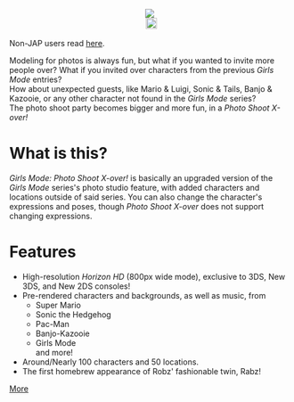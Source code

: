 ﻿<p align="center">
 <img src="https://github.com/RocketRobz/SuperPhotoStudio/blob/master/resources/titleJ.png"><br>
	<a href="https://gbatemp.net/threads/dsi-3ds-super-photo-studio-take-pictures-of-your-favorite-all-star-characters.573276/" style="padding-left: 5px;">
		<img src="https://img.shields.io/badge/GBATemp-thread-blue.svg" height="20">
	</a>
</p>

Non-JAP users read [here](https://github.com/RocketRobz/SuperPhotoStudio/blob/master/README.md).

Modeling for photos is always fun, but what if you wanted to invite more people over? What if you invited over characters from the previous *Girls Mode* entries?     
How about unexpected guests, like Mario & Luigi, Sonic & Tails, Banjo & Kazooie, or any other character not found in the *Girls Mode* series?     
The photo shoot party becomes bigger and more fun, in a *Photo Shoot X-over!*

# What is this?

*Girls Mode: Photo Shoot X-over!* is basically an upgraded version of the *Girls Mode* series's photo studio feature, with added characters and locations outside of said series. You can also change the character's expressions and poses, though *Photo Shoot X-over* does not support changing expressions.

# Features

* High-resolution *Horizon HD* (800px wide mode), exclusive to 3DS, New 3DS, and New 2DS consoles!
* Pre-rendered characters and backgrounds, as well as music, from     
  * Super Mario     
  * Sonic the Hedgehog     
  * Pac-Man     
  * Banjo-Kazooie        
  * Girls Mode     
  and more!
* Around/Nearly 100 characters and 50 locations.
* The first homebrew appearance of Robz' fashionable twin, Rabz!     

[More](https://github.com/RocketRobz/SuperPhotoStudio/blob/master/README-p2.md)